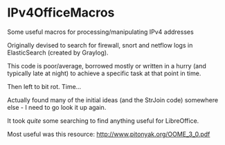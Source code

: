 # IPv4OfficeMacros
Some useful macros for processing/manipulating IPv4 addresses

Originally devised to search for firewall, snort and netflow logs in ElasticSearch (created by Graylog).


This code is poor/average, borrowed mostly or written in a hurry (and typically late at night) to achieve a
specific task at that point in time.

Then left to bit rot. Time...

Actually found many of the initial ideas (and the StrJoin code) somewhere else - I need to go look it up again.

It took *quite* some searching to find anything useful for LibreOffice.

Most useful was this resource:
http://www.pitonyak.org/OOME_3_0.pdf
